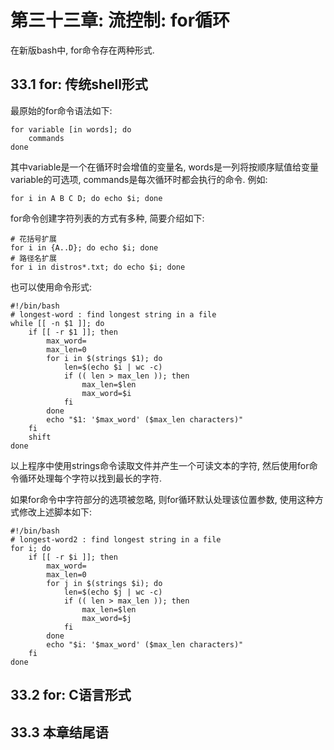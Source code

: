 # 第三十三章: 流控制: for循环 #

在新版bash中, for命令存在两种形式.

## 33.1 for: 传统shell形式 ##

最原始的for命令语法如下:

```
for variable [in words]; do
    commands
done
```

其中variable是一个在循环时会增值的变量名, words是一列将按顺序赋值给变量variable的可选项, commands是每次循环时都会执行的命令. 例如:

```
for i in A B C D; do echo $i; done
```

for命令创建字符列表的方式有多种, 简要介绍如下:

```
# 花括号扩展
for i in {A..D}; do echo $i; done
# 路径名扩展
for i in distros*.txt; do echo $i; done
```

也可以使用命令形式:

```
#!/bin/bash
# longest-word : find longest string in a file
while [[ -n $1 ]]; do
    if [[ -r $1 ]]; then
        max_word=
        max_len=0
        for i in $(strings $1); do
            len=$(echo $i | wc -c)
            if (( len > max_len )); then
                max_len=$len
                max_word=$i
            fi
        done
        echo "$1: '$max_word' ($max_len characters)"
    fi
    shift
done
```

以上程序中使用strings命令读取文件并产生一个可读文本的字符, 然后使用for命令循环处理每个字符以找到最长的字符.

如果for命令中字符部分的选项被忽略, 则for循环默认处理该位置参数, 使用这种方式修改上述脚本如下:

```
#!/bin/bash
# longest-word2 : find longest string in a file
for i; do
    if [[ -r $i ]]; then
        max_word=
        max_len=0
        for j in $(strings $i); do
            len=$(echo $j | wc -c)
            if (( len > max_len )); then
                max_len=$len
                max_word=$j
            fi
        done
        echo "$i: '$max_word' ($max_len characters)"
    fi
done
```

## 33.2 for: C语言形式 ##

## 33.3 本章结尾语 ##
